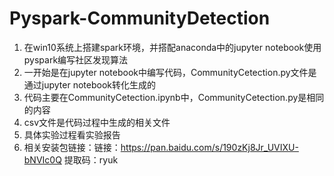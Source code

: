 # Pyspark-CommunityDetection
1. 在win10系统上搭建spark环境，并搭配anaconda中的jupyter notebook使用pyspark编写社区发现算法
2. 一开始是在jupyter notebook中编写代码，CommunityCetection.py文件是通过jupyter notebook转化生成的
3. 代码主要在CommunityCetection.ipynb中，CommunityCetection.py是相同的内容
4. csv文件是代码过程中生成的相关文件
5. 具体实验过程看实验报告
6. 相关安装包链接：链接：https://pan.baidu.com/s/190zKj8Jr_UVIXU-bNVIc0Q 
提取码：ryuk
